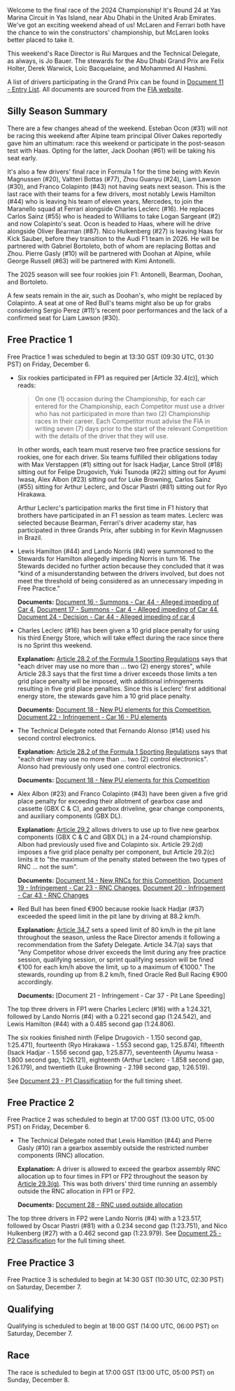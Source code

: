 Welcome to the final race of the 2024 Championship! It's Round 24 at Yas Marina Circuit in Yas Island,
near Abu Dhabi in the United Arab Emirates. We've got an exciting weekend ahead of us! McLaren and
Ferrari both have the chance to win the constructors' championship, but McLaren looks better placed
to take it.

This weekend's Race Director is Rui Marques and the Technical Delegate, as always, is Jo Bauer. The
stewards for the Abu Dhabi Grand Prix are Felix Holter, Derek Warwick, Loïc Bacquelaine, and Mohammed
Al Hashmi.

A list of drivers participating in the Grand Prix can be found in [Document 11 - Entry List](#page=2).
All documents are sourced from the [FIA website](https://www.fia.com/documents/championships/fia-formula-one-world-championship-14/season/season-2024-2043).

## Silly Season Summary

There are a few changes ahead of the weekend. Esteban Ocon (#31) will not be racing this weekend
after Alpine team principal Oliver Oakes reportedly gave him an ultimatum: race this weekend or
participate in the post-season test with Haas. Opting for the latter, Jack Doohan (#61) will be taking
his seat early.

It's also a few drivers' final race in Formula 1 for the time being with Kevin Magnussen (#20),
Valtteri Bottas (#77), Zhou Guanyu (#24), Liam Lawson (#30), and Franco Colapinto (#43) not having seats next season.
This is the last race with their teams for a few drivers, most notably Lewis Hamilton (#44) who is
leaving his team of eleven years, Mercedes, to join the Maranello squad at Ferrari alongside Charles
Leclerc (#16). He replaces Carlos Sainz (#55) who is headed to Williams to take Logan Sargeant (#2)
and now Colapinto's seat. Ocon is headed to Haas, where will he drive alongside
Oliver Bearman (#87). Nico Hulkenberg (#27) is leaving Haas for Kick Sauber, before they transition
to the Audi F1 team in 2026. He will be partnered with Gabriel Bortoleto, both of whom are
replacing Bottas and Zhou. Pierre Gasly (#10) will be partnered with Doohan at Alpine, while George
Russell (#63) will be partnered with Kimi Antonelli.

The 2025 season will see four rookies join F1: Antonelli, Bearman, Doohan, and Bortoleto.

A few seats remain in the air, such as Doohan's, who might be replaced by Colapinto. A seat at one
of Red Bull's teams might also be up for grabs considering Sergio Perez (#11)'s recent poor performances
and the lack of a confirmed seat for Liam Lawson (#30).

## Free Practice 1

Free Practice 1 was scheduled to begin at 13:30 GST (09:30 UTC, 01:30 PST) on Friday, December 6.

- Six rookies participated in FP1 as required per [Article 32.4(c)], which reads:
  > On one (1) occasion during the Championship, for each car entered for the Championship, each
  > Competitor must use a driver who has not participated in more than two (2) Championship races in
  > their career. Each Competitor must advise the FIA in writing seven (7) days prior to the start
  > of the relevant Competition with the details of the driver that they will use.

  In other words, each team must reserve two free practice sessions for rookies, one for each driver.
  Six teams fulfilled their obligations today with Max Verstappen (#1) sitting out for Isack Hadjar,
  Lance Stroll (#18) sitting out for Felipe Drugovich, Yuki Tsunoda (#22) sitting out for Ayumi Iwasa,
  Alex Albon (#23) sitting out for Luke Browning, Carlos Sainz (#55) sitting for Arthur Leclerc, and
  Oscar Piastri (#81) sitting out for Ryo Hirakawa.

  Arthur Leclerc's participation marks the first time in F1 history that brothers have participated
  in an F1 session as team mates. Leclerc was selected because Bearman, Ferrari's driver academy star,
  has participated in three Grands Prix, after subbing in for Kevin Magnussen in Brazil.

- Lewis Hamilton (#44) and Lando Norris (#4) were summoned to the Stewards for Hamilton allegedly
  impeding Norris in turn 16. The Stewards decided no further action because they concluded that it
  was "kind of a misunderstanding between the drivers involved, but does not meet the threshold of
  being considered as an unnecessary impeding in Free Practice."

  **Documents:** [Document 16 - Summons - Car 44 - Alleged impeding of Car 4](#),
  [Document 17 - Summons - Car 4 - Alleged impeding of Car 44](#),
  [Document 24 - Decision - Car 44 - Alleged impeding of car 4](#)

- Charles Leclerc (#16) has been given a 10 grid place penalty for using his third Energy Store,
  which will take effect during the race since there is no Sprint this weekend.

  **Explanation:** [Article 28.2 of the Formula 1 Sporting Regulations](https://www.fia.com/sites/default/files/fia_2024_formula_1_sporting_regulations_-_issue_7_-_2024-07-31.pdf#page=29)
  says that "each driver may use no more than ... two (2) energy stores", while Article 28.3 says
  that the first time a driver exceeds those limits a ten grid place penalty will be imposed, with
  additional infringements resulting in five grid place penalties. Since this is Leclerc' first
  additional energy store, the stewards gave him a 10 grid place penalty.

  **Documents:** [Document 18 - New PU elements for this Competition](#page=2),
  [Document 22 - Infringement - Car 16 - PU elements](#)

- The Technical Delegate noted that Fernando Alonso (#14) used his second control electronics.

  **Explanation:** [Article 28.2 of the Formula 1 Sporting Regulations](https://www.fia.com/sites/default/files/fia_2024_formula_1_sporting_regulations_-_issue_7_-_2024-07-31.pdf#page=30)
  says that "each driver may use no more than ... two (2) control electronics". Alonso had previously
  only used one control electronics.

  **Documents:** [Document 18 - New PU elements for this Competition](#page=2)

- Alex Albon (#23) and Franco Colapinto (#43) have been given a five grid place penalty for exceeding
  their allotment of gearbox case and cassette (GBX C & C), and gearbox driveline, gear change
  components, and auxiliary components (GBX DL).

  **Explanation:** [Article 29.2](https://www.fia.com/sites/default/files/decision-document/2024%20Qatar%20Grand%20Prix%20-%20New%20RNCs%20for%20this%20Competition.pdf)
  allows drivers to use up to five new gearbox components (GBX C & C and GBX DL) in a 24-round
  championship. Albon had previously used five and Colapinto six. Article 29.2(d) imposes a five grid
  place penalty per component, but Article 29.2(c) limits it to "the maximum of the penalty stated
  between the two types of RNC ... not the sum".

  **Documents:** [Document 14 - New RNCs for this Competition](#page=2),
  [Document 19 - Infringement - Car 23 - RNC Changes](#),
  [Document 20 - Infringement - Car 43 - RNC Changes](#)

- Red Bull has been fined €900 because rookie Isack Hadjar (#37) exceeded the speed limit in the pit
  lane by driving at 88.2 km/h.

  **Explanation:** [Article 34.7](https://www.fia.com/sites/default/files/fia_2024_formula_1_sporting_regulations_-_issue_7_-_2024-07-31.pdf#page=41)
  sets a speed limit of 80 km/h in the pit lane throughout the season, unless the Race Director amends
  it following a recommendation from the Safety Delegate. Article 34.7(a) says that "Any Competitor
  whose driver exceeds the limit during any free practice session, qualifying session, or sprint
  qualifying session will be fined €100 for each km/h above the limit, up to a maximum of €1000."
  The stewards, rounding up from 8.2 km/h, fined Oracle Red Bull Racing €900 accordingly.

  **Documents:** [Document 21 - Infringement - Car 37 - Pit Lane Speeding]

The top three drivers in FP1 were Charles Leclerc (#16) with a 1:24.321, followed by Lando Norris
(#4) with a 0.221 second gap (1:24.542), and Lewis Hamilton (#44) with a 0.485 second gap (1:24.806).

The six rookies finished ninth (Felipe Drugovich - 1.150 second gap, 1:25.471), fourteenth (Ryo
Hirakawa - 1.553 second gap, 1:25.874), fifteenth (Isack Hadjar - 1.556 second gap, 1:25.877),
seventeenth (Ayumu Iwasa - 1.800 second gap, 1:26.121), eighteenth (Arthur Leclerc - 1.858 second gap,
1:26.179), and twentieth (Luke Browning - 2.198 second gap, 1:26.519).

See [Document 23 - P1 Classification](#page=2)
for the full timing sheet.

## Free Practice 2

Free Practice 2 was scheduled to begin at 17:00 GST (13:00 UTC, 05:00 PST) on Friday, December 6.

- The Technical Delegate noted that Lewis Hamitlon (#44) and Pierre Gasly (#10) ran a gearbox assembly
  outside the restricted number components (RNC) allocation.

  **Explanation:** A driver is allowed to exceed the gearbox assembly RNC allocation up to four times
  in FP1 or FP2 throughout the season by [Article 29.3(g)](https://www.fia.com/sites/default/files/fia_2024_formula_1_sporting_regulations_-_issue_7_-_2024-07-31.pdf#page=32).
  This was both drivers' third time running an assembly outside the RNC allocation in FP1 or FP2.

  **Documents:** [Document 28 - RNC used outside allocation](#)

The top three drivers in FP2 were Lando Norris (#4) with a 1:23.517, followed by Oscar Piastri (#81)
with a 0.234 second gap (1:23.751), and Nico Hulkenberg (#27) with a 0.462 second gap (1:23.979).
See [Document 25 - P2 Classification](#page=2)
for the full timing sheet.

## Free Practice 3

Free Practice 3 is scheduled to begin at 14:30 GST (10:30 UTC, 02:30 PST) on Saturday, December 7.

## Qualifying

Qualifying is scheduled to begin at 18:00 GST (14:00 UTC, 06:00 PST) on Saturday, December 7.

## Race

The race is scheduled to begin at 17:00 GST (13:00 UTC, 05:00 PST) on Sunday, December 8.
